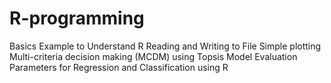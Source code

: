 # R-programming
Basics Example to Understand R
Reading and Writing to File
Simple plotting
Multi-criteria decision making (MCDM) using Topsis
Model Evaluation Parameters for Regression and Classification using R
